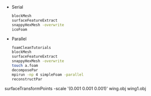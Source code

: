 * Serial
    ```sh
    blockMesh
    surfaceFeatureExtract
    snappyHexMesh -overwrite
    icoFoam
    ```
* Parallel
    ```sh
    foamCleanTutorials
    blockMesh
    surfaceFeatureExtract
    snappyHexMesh -overwrite
    touch a.foam
    decomposePar
    mpirun -np 4 simpleFoam -parallel
    reconstructPar
    ```
    
surfaceTransformPoints -scale '(0.001 0.001 0.001)' wing.obj wing1.obj
